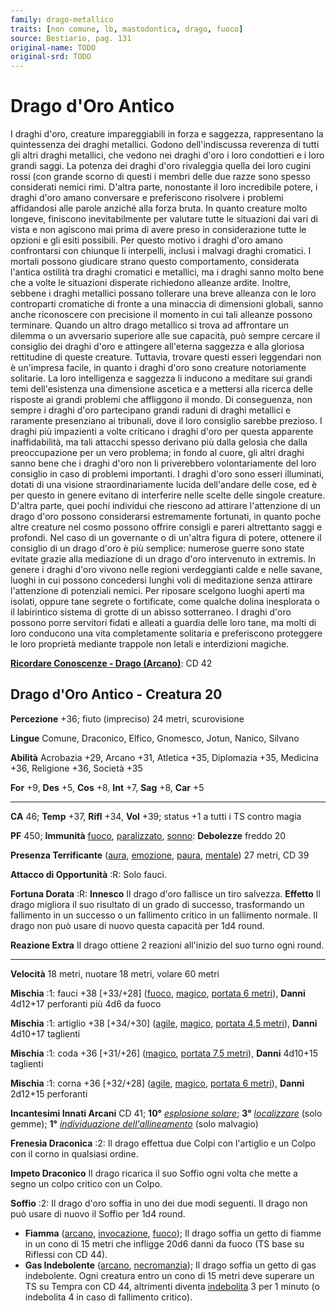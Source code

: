 ```yaml
---
family: drago-metallico
traits: [non comune, lb, mastodontica, drago, fuoco]
source: Bestiario, pag. 131
original-name: TODO
original-srd: TODO
---
```


# Drago d'Oro Antico

I draghi d'oro, creature impareggiabili in forza e saggezza, rappresentano la
quintessenza dei draghi metallici. Godono dell'indiscussa reverenza di tutti gli
altri draghi metallici, che vedono nei draghi d'oro i loro condottieri e i loro
grandi saggi. La potenza dei draghi d'oro rivaleggia quella dei loro cugini
rossi (con grande scorno di questi i membri delle due razze sono spesso
considerati nemici rimi. D'altra parte, nonostante il loro incredibile potere, i
draghi d'oro amano conversare e preferiscono risolvere i problemi affidandosi
alle parole anziché alla forza bruta. In quanto creature molto longeve,
finiscono inevitabilmente per valutare tutte le situazioni dai vari di vista e
non agiscono mai prima di avere preso in considerazione tutte le opzioni e gli
esiti possibili. Per questo motivo i draghi d'oro amano confrontarsi con
chiunque li interpelli, inclusi i malvagi draghi cromatici. I mortali possono
giudicare strano questo comportamento, considerata l'antica ostilità tra draghi
cromatici e metallici, ma i draghi sanno molto bene che a volte le situazioni
disperate richiedono alleanze ardite. Inoltre, sebbene i draghi metallici
possano tollerare una breve alleanza con le loro controparti cromatiche di
fronte a una minaccia di dimensioni globali, sanno anche riconoscere con
precisione il momento in cui tali alleanze possono terminare. Quando un altro
drago metallico si trova ad affrontare un dilemma o un avversario superiore alle
sue capacità, può sempre cercare il consiglio dei draghi d'oro e attingere
all'eterna saggezza e alla gloriosa rettitudine di queste creature. Tuttavia,
trovare questi esseri leggendari non è un'impresa facile, in quanto i draghi
d'oro sono creature notoriamente solitarie. La loro intelligenza e saggezza li
inducono a meditare sui grandi temi dell'esistenza una dimensione ascetica e a
mettersi alla ricerca delle risposte ai grandi problemi che affliggono il mondo.
Di conseguenza, non sempre i draghi d'oro partecipano grandi raduni di draghi
metallici e raramente presenziano ai tribunali, dove il loro consiglio sarebbe
prezioso. I draghi più impazienti a volte criticano i draghi d'oro per questa
apparente inaffidabilità, ma tali attacchi spesso derivano più dalla gelosia che
dalla preoccupazione per un vero problema; in fondo al cuore, gli altri draghi
sanno bene che i draghi d'oro non li priverebbero volontariamente del loro
consiglio in caso di problemi importanti. I draghi d'oro sono esseri illuminati,
dotati di una visione straordinariamente lucida dell'andare delle cose, ed è per
questo in genere evitano di interferire nelle scelte delle singole creature.
D'altra parte, quei pochi individui che riescono ad attirare l'attenzione di un
drago d'oro possono considerarsi estremamente fortunati, in quanto poche altre
creature nel cosmo possono offrire consigli e pareri altrettanto saggi e
profondi. Nel caso di un governante o di un'altra figura di potere, ottenere il
consiglio di un drago d'oro è più semplice: numerose guerre sono state evitate
grazie alla mediazione di un drago d'oro intervenuto in extremis. In genere i
draghi d'oro vivono nelle regioni verdeggianti calde e nelle savane, luoghi in
cui possono concedersi lunghi voli di meditazione senza attirare l'attenzione di
potenziali nemici. Per riposare scelgono luoghi aperti ma isolati, oppure tane
segrete o fortificate, come qualche dolina inesplorata o il labirintico sistema
di grotte di un abisso sotterraneo. I draghi d'oro possono porre servitori
fidati e alleati a guardia delle loro tane, ma molti di loro conducono una vita
completamente solitaria e preferiscono proteggere le loro proprietà mediante
trappole non letali e interdizioni magiche.

**[Ricordare Conoscenze - Drago (Arcano)](/azioni/abilita/ricordare-conoscenze)**:
CD 42

## Drago d'Oro Antico - Creatura 20

**Percezione** +36; fiuto (impreciso) 24 metri, scurovisione

**Lingue** Comune, Draconico, Elfico, Gnomesco, Jotun, Nanico, Silvano

**Abilità** Acrobazia +29, Arcano +31, Atletica +35, Diplomazia +35, Medicina
+36, Religione +36, Società +35

**For** +9, **Des** +5, **Cos** +8, **Int** +7, **Sag** +8, **Car** +5

---

**CA** 46; **Temp** +37, **Rifl** +34, **Vol** +39; status +1 a tutti i TS
contro magia

**PF** 450; **Immunità** [fuoco](/tratti/fuoco),
[paralizzato](/condizioni/paralizzato), [sonno](/tratti/sonno): **Debolezze**
freddo 20

**Presenza Terrificante** ([aura](/tratti/aura), [emozione](/tratti/emozione),
[paura](/tratti/paura), [mentale](/tratti/mentale)) 27 metri, CD 39

**Attacco di Opportunità** :R: Solo fauci.

**Fortuna Dorata** :R: **Innesco** Il drago d'oro fallisce un tiro salvezza.
**Effetto** Il drago migliora il suo risultato di un grado di successo,
trasformando un fallimento in un successo o un fallimento critico in un
fallimento normale. Il drago non può usare di nuovo questa capacità per 1d4
round.

**Reazione Extra** Il drago ottiene 2 reazioni all'inizio del suo turno ogni
round.

---

**Velocità** 18 metri, nuotare 18 metri, volare 60 metri

**Mischia** :1: fauci +38 \[+33/+28] ([fuoco](/tratti/fuoco),
[magico](/tratti/magico), [portata 6 metri](/tratti/portata)), **Danni** 4d12+17
perforanti più 4d6 da fuoco

**Mischia** :1: artiglio +38 \[+34/+30] ([agile](/tratti/agile),
[magico](/tratti/magico), [portata 4,5 metri](/tratti/portata)), **Danni**
4d10+17 taglienti

**Mischia** :1: coda +36 \[+31/+26] ([magico](/tratti/magico),
[portata 7,5 metri](/tratti/portata)), **Danni** 4d10+15 taglienti

**Mischia** :1: corna +36 \[+32/+28] ([agile](/tratti/agile),
[magico](/tratti/magico), [portata 6 metri](/tratti/portata)), **Danni** 2d12+15
perforanti

**Incantesimi Innati Arcani** CD 41; **10°**
_[esplosione solare](/incantesimi/esplosione-solare)_; **3°**
_[localizzare](/incantesimi/localizzare)_ (solo gemme); **1°**
_[individuazione dell'allineamento](/incantesimi/individuazione-dellallineamento)_
(solo malvagio)

**Frenesia Draconica** :2: Il drago effettua due Colpi con l'artiglio e un Colpo
con il corno in qualsiasi ordine.

**Impeto Draconico** Il drago ricarica il suo Soffio ogni volta che mette a
segno un colpo critico con un Colpo.

**Soffio** :2: Il drago d'oro soffia in uno dei due modi seguenti. Il drago non
può usare di nuovo il Soffio per 1d4 round.

- **Fiamma** ([arcano](/tratti/arcano), [invocazione](/tratti/invocazione),
  [fuoco](/tratti/fuoco)); Il drago soffia un getto di fiamme in un cono di 15
  metri che infligge 20d6 danni da fuoco (TS base su Riflessi con CD 44).
- **Gas Indebolente** ([arcano](/tratti/arcano),
  [necromanzia](/tratti/necromanzia)); Il drago soffia un getto di gas
  indebolente. Ogni creatura entro un cono di 15 metri deve superare un TS su
  Tempra con CD 44, altrimenti diventa [indebolita](/condizioni/indebolito) 3
  per 1 minuto (o indebolita 4 in caso di fallimento critico).
